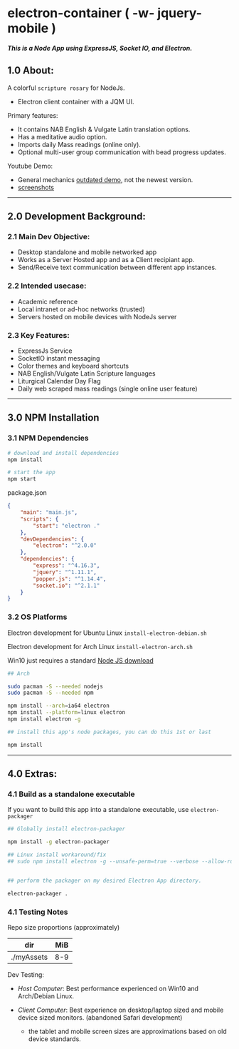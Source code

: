 # electron-container ( -w- jquery-mobile )

___This is a Node App using ExpressJS, Socket IO, and Electron.___

## 1.0 About:

A colorful ```scripture rosary``` for NodeJs.

* Electron client container with a JQM UI.

Primary features:

* It contains NAB English & Vulgate Latin translation options.
* Has a meditative audio option.
* Imports daily Mass readings (online only).
* Optional multi-user group communication with bead progress updates.

Youtube Demo:

* General mechanics [outdated demo](https://youtu.be/SZ9aQIspbvs), not the newest version.
* [screenshots](./demo-screenshots/)

---

## 2.0 Development Background:

### 2.1 Main Dev Objective:

* Desktop standalone and mobile networked app
* Works as a Server Hosted app and as a Client recipiant app.
* Send/Receive text communication between different app instances.

### 2.2 Intended usecase:

* Academic reference
* Local intranet or ad-hoc networks (trusted)
* Servers hosted on mobile devices with NodeJs server

### 2.3 Key Features:

* ExpressJs Service
* SocketIO instant messaging
* Color themes and keyboard shortcuts
* NAB English/Vulgate Latin Scripture languages
* Liturgical Calendar Day Flag
* Daily web scraped mass readings (single online user feature)

---

## 3.0 NPM Installation

### 3.1 NPM Dependencies

```sh
# download and install dependencies
npm install

# start the app
npm start
```

package.json

```json
{
    "main": "main.js",
    "scripts": {
        "start": "electron ."
    },
    "devDependencies": {
        "electron": "^2.0.0"
    },
    "dependencies": {
        "express": "^4.16.3",
        "jquery": "^1.11.1",
        "popper.js": "^1.14.4",
        "socket.io": "^2.1.1"
    }
}
```

### 3.2 OS Platforms

Electron development for Ubuntu Linux ```install-electron-debian.sh```

Electron development for Arch Linux ```install-electron-arch.sh```

Win10 just requires a standard [Node JS download](https://nodejs.org/en/download/)

```sh
## Arch

sudo pacman -S --needed nodejs
sudo pacman -S --needed npm

npm install --arch=ia64 electron
npm install --platform=linux electron
npm install electron -g

## install this app's node packages, you can do this 1st or last

npm install
```
---

## 4.0 Extras:

### 4.1 Build as a standalone executable

If you want to build this app into a standalone executable, use ```electron-packager```

```sh
## Globally install electron-packager

npm install -g electron-packager

## Linux install workaround/fix
## sudo npm install electron -g --unsafe-perm=true --verbose --allow-root


## perform the packager on my desired Electron App directory.

electron-packager .
```

### 4.1 Testing Notes

Repo size proportions (approximately)

dir | MiB
--- | ---
./myAssets | 8-9

Dev Testing:

* _Host Computer_: Best performance experienced on Win10 and Arch/Debian Linux.

* _Client Computer_: Best experience on desktop/laptop sized and mobile device sized monitors. (abandoned Safari development)

	* the tablet and mobile screen sizes are approximations based on old device standards.
